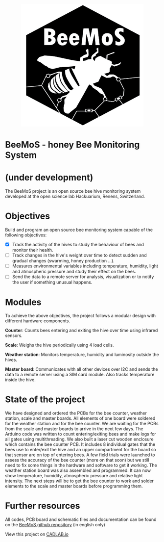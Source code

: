 <p align="center">
  <img width="400" height="400" src="common/images/logoBeeMoS.png">
  
# BeeMoS - honey Bee Monitoring System 
# (under development)
</p>
The BeeMoS project is an open source bee hive monitoring system developed at the open science lab Hackuarium, Renens, Switzerland. 

# Objectives 
Build and program an open source bee monitoring system capable of the following objectives:

- [x] Track the activity of the hives to study the behaviour of bees and monitor their health. 
- [ ] Track changes in the hive's weight over time to detect sudden and gradual changes (swarming, honey production ...).
- [ ] Measures environmental variables including temperature, humidity, light and atmospheric pressure and study their effect on the bees.
- [ ] Send the data to a remote server for analysis, visualization or to notify the user if something unusual happens.

# Modules
To achieve the above objectives, the project follows a modular design with different hardware components.

**Counter**: Counts bees entering and exiting the hive over time using infrared sensors.

**Scale**: Weighs the hive periodically using 4 load cells.

**Weather station**: Monitors temperature, humidity and luminosity outside the hives.

**Master board**: Communicates with all other devices over I2C and sends the data to a remote server using a SIM card module. Also tracks temperature inside the hive.


# State of the project
We have designed and ordered the PCBs for the bee counter, weather station, scale and master boards. All elements of one board were soldered for the weather station and for the bee counter. We are waiting for the PCBs from the scale and master boards to arrive in the next few days. The Arduino code was written to count entering/exiting bees and make logs for all gates using multithreading. We also built a laser cut wooden enclosure which contains the bee counter PCB. It includes 8 individual gates that the bees use to enter/exit the hive and an upper compartment for the board so that sensor are on top of entering bees.  A few field trials were launched to assess the accuracy of the bee counter (more on that soon) but we still need to fix some things in the hardware and software to get it working.
The weather station board was also assembled and programmed. It can now show temperature, humidity, atmospheric pressure and relative light intensity. 
The next steps will be to get the bee counter to work and solder elements to the scale and master boards before programming them.

# Further resources 

All codes, PCB board and schematic files and documentation can be found on the [BeeMoS github repository](https://github.com/Hackuarium/beemos) (in english only)

View this project on [CADLAB.io](https://cadlab.io/project/1029)
